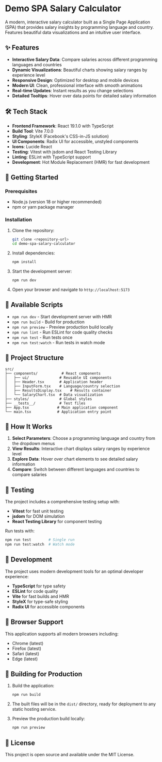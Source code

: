 # Demo SPA Salary Calculator

A modern, interactive salary calculator built as a Single Page Application (SPA) that provides salary insights by programming language and country. Features beautiful data visualizations and an intuitive user interface.

## ✨ Features

- **Interactive Salary Data**: Compare salaries across different programming languages and countries
- **Dynamic Visualizations**: Beautiful charts showing salary ranges by experience level
- **Responsive Design**: Optimized for desktop and mobile devices
- **Modern UI**: Clean, professional interface with smooth animations
- **Real-time Updates**: Instant results as you change selections
- **Detailed Tooltips**: Hover over data points for detailed salary information

## 🛠️ Tech Stack

- **Frontend Framework**: React 19.1.0 with TypeScript
- **Build Tool**: Vite 7.0.0
- **Styling**: StyleX (Facebook's CSS-in-JS solution)
- **UI Components**: Radix UI for accessible, unstyled components
- **Icons**: Lucide React
- **Testing**: Vitest with jsdom and React Testing Library
- **Linting**: ESLint with TypeScript support
- **Development**: Hot Module Replacement (HMR) for fast development

## 🚀 Getting Started

### Prerequisites

- Node.js (version 18 or higher recommended)
- npm or yarn package manager

### Installation

1. Clone the repository:
   ```bash
   git clone <repository-url>
   cd demo-spa-salary-calculator
   ```

2. Install dependencies:
   ```bash
   npm install
   ```

3. Start the development server:
   ```bash
   npm run dev
   ```

4. Open your browser and navigate to `http://localhost:5173`

## 📝 Available Scripts

- `npm run dev` - Start development server with HMR
- `npm run build` - Build for production
- `npm run preview` - Preview production build locally
- `npm run lint` - Run ESLint for code quality checks
- `npm run test` - Run tests once
- `npm run test:watch` - Run tests in watch mode

## 📁 Project Structure

```
src/
├── components/           # React components
│   ├── ui/              # Reusable UI components
│   ├── Header.tsx       # Application header
│   ├── InputForm.tsx    # Language/country selection
│   ├── ResultsDisplay.tsx    # Results container
│   └── SalaryChart.tsx  # Data visualization
├── styles/              # Global styles
├── __tests__/           # Test files
├── App.tsx             # Main application component
└── main.tsx            # Application entry point
```

## 🎯 How It Works

1. **Select Parameters**: Choose a programming language and country from the dropdown menus
2. **View Results**: Interactive chart displays salary ranges by experience level
3. **Explore Data**: Hover over chart elements to see detailed salary information
4. **Compare**: Switch between different languages and countries to compare salaries

## 🧪 Testing

The project includes a comprehensive testing setup with:

- **Vitest** for fast unit testing
- **jsdom** for DOM simulation
- **React Testing Library** for component testing

Run tests with:
```bash
npm run test        # Single run
npm run test:watch  # Watch mode
```

## 🔧 Development

The project uses modern development tools for an optimal developer experience:

- **TypeScript** for type safety
- **ESLint** for code quality
- **Vite** for fast builds and HMR
- **StyleX** for type-safe styling
- **Radix UI** for accessible components

## 📱 Browser Support

This application supports all modern browsers including:
- Chrome (latest)
- Firefox (latest)
- Safari (latest)
- Edge (latest)

## 🚀 Building for Production

1. Build the application:
   ```bash
   npm run build
   ```

2. The built files will be in the `dist/` directory, ready for deployment to any static hosting service.

3. Preview the production build locally:
   ```bash
   npm run preview
   ```

## 📄 License

This project is open source and available under the MIT License.
